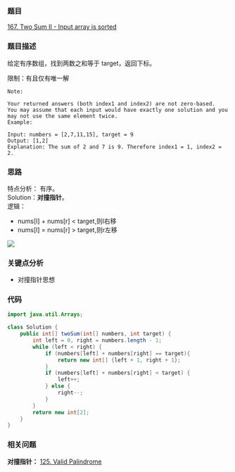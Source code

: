 ### 题目
[167. Two Sum II - Input array is sorted](https://leetcode.com/problems/two-sum-ii-input-array-is-sorted/)

### 题目描述

给定有序数组，找到两数之和等于 target，返回下标。

限制：有且仅有唯一解

```
Note:

Your returned answers (both index1 and index2) are not zero-based.
You may assume that each input would have exactly one solution and you may not use the same element twice.
Example:

Input: numbers = [2,7,11,15], target = 9
Output: [1,2]
Explanation: The sum of 2 and 7 is 9. Therefore index1 = 1, index2 = 2.
```

### 思路
特点分析： 有序。  
Solution：**对撞指针**。  
逻辑：

* nums[l] + nums[r] < target,则l右移
* nums[l] = nums[r] > target,则r左移

![](https://blog-1257126549.cos.ap-guangzhou.myqcloud.com/blog/59rnm.gif)

### 关键点分析
* 对撞指针思想

### 代码
```java
import java.util.Arrays;

class Solution {
    public int[] twoSum(int[] numbers, int target) {
        int left = 0, right = numbers.length - 1;
        while (left < right) {
            if (numbers[left] + numbers[right] == target){
                return new int[] {left + 1, right + 1};
            }
            if (numbers[left] + numbers[right] < target) {
                left++;
            } else {
                right--;
            }
        }
        return new int[2];
    }
}
```

### 相关问题
**对撞指针：** [125. Valid Palindrome](https://github.com/zhangbotong/LeetCode/blob/master/problems/125.%20Valid%20Palindrome%20.md)